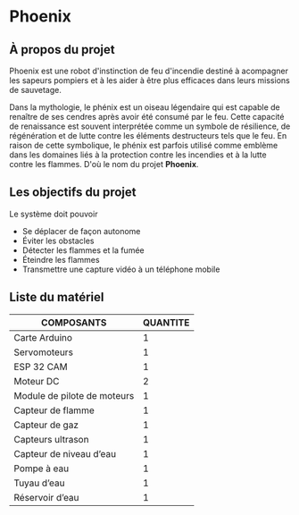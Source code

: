 # Phoenix
## À propos du projet
Phoenix est une robot d'instinction de feu d'incendie destiné à acompagner les sapeurs pompiers et à les aider à être plus efficaces dans leurs 
missions de sauvetage. 

Dans la mythologie, le phénix est un oiseau légendaire qui est capable de renaître de ses cendres après avoir été consumé par le feu. 
Cette capacité de renaissance est souvent interprétée comme un symbole de résilience, de régénération et de lutte contre les éléments destructeurs 
tels que le feu. En raison de cette symbolique, le phénix est parfois utilisé comme emblème dans les domaines liés à la protection contre les incendies et à 
la lutte contre les flammes. D'où le nom du projet **Phoenix**.

## Les objectifs du projet
Le système doit pouvoir
* Se déplacer de façon autonome
* Éviter les obstacles
* Détecter les flammes et la fumée
* Éteindre les flammes
* Transmettre une capture vidéo à un téléphone mobile

## Liste du matériel 

|**COMPOSANTS**| **QUANTITE** |
|--------------|---|
|Carte Arduino | 1 |
|Servomoteurs | 1 |
|ESP 32 CAM| 1 |
|Moteur DC| 2 |
|Module de pilote de moteurs| 1 |
|Capteur de flamme | 1 |
|Capteur de gaz| 1 |
|Capteurs ultrason| 1 |
|Capteur de niveau d’eau| 1 | 
|Pompe à eau| 1 |
|Tuyau d’eau| 1 |
|Réservoir d’eau| 1 |

